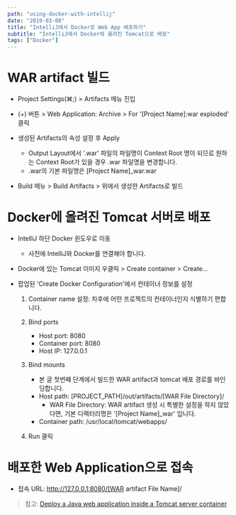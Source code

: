 ```yaml
---
path: "using-docker-with-intellij"
date: "2019-03-08"
title: "IntelliJ에서 Docker로 Web App 배포하기"
subtitle: "IntelliJ에서 Docker에 올려진 Tomcat으로 배포"
tags: ["Docker"]
---
```


# WAR artifact 빌드

- Project Settings(⌘;) > Artifacts 메뉴 진입
- (+) 버튼 > Web Application: Archive > For '[Project Name]:war exploded' 클릭
- 생성된 Artifacts의 속성 설정 후 Apply
  - Output Layout에서 '.war' 파일의 파일명이 Context Root 명이 되므로 원하는 Context Root가 있을 경우 .war 파일명을 변경합니다.
  - .war의 기본 파일명은 [Project Name]\_war.war

- Build 메뉴 > Build Artifacts > 위에서 생성한 Artifacts로 빌드

# Docker에 올려진 Tomcat 서버로 배포

- IntelliJ 하단 Docker 윈도우로 이동
  - 사전에 IntelliJ와 Docker를 연결해야 합니다.

- Docker에 있는 Tomcat 이미지 우클릭 > Create container > Create...
- 팝업된 'Create Docker Configuration'에서 컨테이너 정보를 설정

  1. Container name 설정: 차후에 어떤 프로젝트의 컨테이너인지 식별하기 편합니다.

  2. Bind ports

     - Host port: 8080
     - Container port: 8080
     - Host IP: 127.0.0.1

  3. Bind mounts

     - 본 글 첫번째 단계에서 빌드한 WAR artifact과 tomcat 배포 경로를 바인딩합니다.
     - Host path: [PROJECT_PATH]/out/artifacts/[WAR File Directory]/
       - WAR File Directory: WAR artifact 생성 시 특별한 설정을 하지 않았다면, 기본 디렉터리명은 '[Project Name]\_war' 입니다.
     - Container path: /usr/local/tomcat/webapps/

  4. Run 클릭

# 배포한 Web Application으로 접속

- 접속 URL: http://127.0.0.1:8080/[WAR artifact File Name]/

> 참고: [Deploy a Java web application inside a Tomcat server container](https://www.jetbrains.com/help/idea/deploying-a-web-app-into-an-app-server-container.html)
